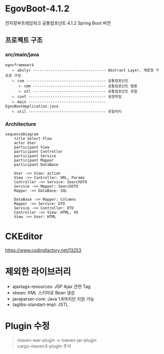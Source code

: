 # EgovBoot-4.1.2
전자정부프레임워크 공통컴포넌트 4.1.2 Spring Boot 버전

## 프로젝트 구조

### src/main/java
```text
egovframework
   ㄴ abslyr --------------------------------- Abstract Layer, 계층형 구조로 구성
   ㄴ com ------------------------------------ 공통컴포넌트
      ㄴ cmm --------------------------------- 공통컴포넌트 범용
      ㄴ utl --------------------------------- 공통컴포넌트 유틸
   ㄴ conf ----------------------------------- 설정파일
   ㄴ main ----------------------------------- EgovBootApplication.java
   ㄴ util ----------------------------------- 유틸리티
```
### Architecture
```mermaid
sequenceDiagram
    title Select Flow
    actor User
    participant View
    participant Controller
    participant Service
    participant Mapper
    participant DataBase
    
    User ->> View: action
    View ->> Controller: URL, Params
    Controller ->> Service: SearchDTO
    Service ->> Mapper: SearchDTO
    Mapper ->> DataBase: SQL
    
    DataBase ->> Mapper: Columns
    Mapper ->> Service: DTO
    Service ->> Controller: DTO
    Controller ->> View: HTML, VO
    View ->> User: HTML

```





# CKEditor

https://www.codingfactory.net/13253

# 제외한 라이브러리

- ajaxtags-resources: JSP Ajax 관련 Tag
- xbean: XML 스키마로 Bean 생성
- javaparser-core: Java 1.8까지만 지원 가능
- taglibs-standart-impl: JSTL

# Plugin 수정

> maven-war-plugin -> maven-jar-plugin  
> cargo-maven3-plugin 주석

